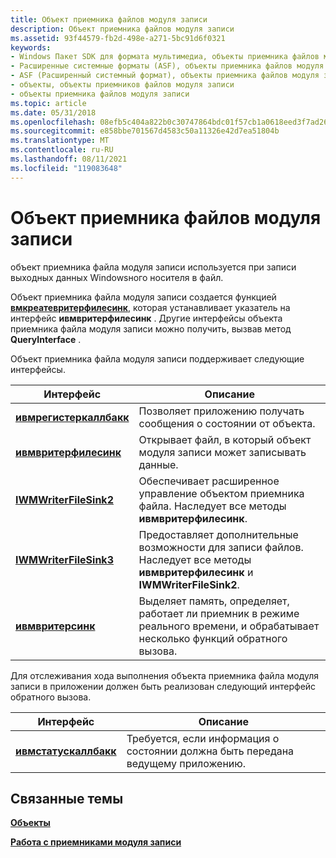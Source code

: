 ```yaml
---
title: Объект приемника файлов модуля записи
description: Объект приемника файлов модуля записи
ms.assetid: 93f44579-fb2d-498e-a271-5bc91d6f0321
keywords:
- Windows Пакет SDK для формата мультимедиа, объекты приемника файлов модуля записи
- Расширенные системные форматы (ASF), объекты приемника файлов модуля записи
- ASF (Расширенный системный формат), объекты приемника файлов модуля записи
- объекты, объекты приемников файлов модуля записи
- объекты приемника файлов модуля записи
ms.topic: article
ms.date: 05/31/2018
ms.openlocfilehash: 08efb5c404a822b0c30747864bdc01f57cb1a0618eed3f7ad26bd92f158ba625
ms.sourcegitcommit: e858bbe701567d4583c50a11326e42d7ea51804b
ms.translationtype: MT
ms.contentlocale: ru-RU
ms.lasthandoff: 08/11/2021
ms.locfileid: "119083648"
---
```

# <a name="writer-file-sink-object"></a>Объект приемника файлов модуля записи

объект приемника файла модуля записи используется при записи выходных данных Windowsного носителя в файл.

Объект приемника файла модуля записи создается функцией [**вмкреатевритерфилесинк**](/previous-versions/windows/desktop/api/Wmsdkidl/nf-wmsdkidl-wmcreatewriterfilesink), которая устанавливает указатель на интерфейс **ивмвритерфилесинк** . Другие интерфейсы объекта приемника файла модуля записи можно получить, вызвав метод **QueryInterface** .

Объект приемника файла модуля записи поддерживает следующие интерфейсы.



| Интерфейс                                          | Описание                                                                                                                     |
|----------------------------------------------------|---------------------------------------------------------------------------------------------------------------------------------|
| [**ивмрегистеркаллбакк**](/previous-versions/windows/desktop/api/wmsdkidl/nn-wmsdkidl-iwmregistercallback) | Позволяет приложению получать сообщения о состоянии от объекта.                                                                 |
| [**ивмвритерфилесинк**](/previous-versions/windows/desktop/api/wmsdkidl/nn-wmsdkidl-iwmwriterfilesink)     | Открывает файл, в который объект модуля записи может записывать данные.                                                                         |
| [**IWMWriterFileSink2**](/previous-versions/windows/desktop/api/wmsdkidl/nn-wmsdkidl-iwmwriterfilesink2)   | Обеспечивает расширенное управление объектом приемника файла. Наследует все методы **ивмвритерфилесинк**.                       |
| [**IWMWriterFileSink3**](/previous-versions/windows/desktop/api/wmsdkidl/nn-wmsdkidl-iwmwriterfilesink3)   | Предоставляет дополнительные возможности для записи файлов. Наследует все методы **ивмвритерфилесинк** и **IWMWriterFileSink2**. |
| [**ивмвритерсинк**](/previous-versions/windows/desktop/api/wmsdkidl/nn-wmsdkidl-iwmwritersink)             | Выделяет память, определяет, работает ли приемник в режиме реального времени, и обрабатывает несколько функций обратного вызова.                |



 

Для отслеживания хода выполнения объекта приемника файла модуля записи в приложении должен быть реализован следующий интерфейс обратного вызова.



| Интерфейс                                      | Описание                                                                    |
|------------------------------------------------|--------------------------------------------------------------------------------|
| [**ивмстатускаллбакк**](/previous-versions/windows/desktop/api/wmsdkidl/nn-wmsdkidl-iwmstatuscallback) | Требуется, если информация о состоянии должна быть передана ведущему приложению. |



 

## <a name="related-topics"></a>Связанные темы

<dl> <dt>

[**Объекты**](objects.md)
</dt> <dt>

[**Работа с приемниками модуля записи**](working-with-writer-sinks.md)
</dt> </dl>

 

 





